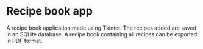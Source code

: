 # Recipe book app

A recipe book application made using Tkinter. The recipes added are saved in an SQLite database. A recipe book containing all recipes can be exported in PDF format.

